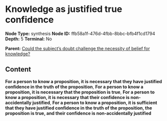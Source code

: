 # Knowledge as justified true confidence

**Node Type:** synthesis
**Node ID:** ffb58a1f-476d-4fbb-8bbc-bfb4f1cd1794
**Depth:** 5
**Terminal:** No

**Parent:** [Could the subject’s doubt challenge the necessity of belief for knowledge?](could-the-subjects-doubt-challenge-the-necessity-of-belief-for-knowledge-antithesis-dfe1c3d6-12ef-4fa5-b68b-bc0ec8a52fa8.md)

## Content

**For a person to know a proposition, it is necessary that they have justified confidence in the truth of the proposition**, **For a person to know a proposition, it is necessary that the proposition is true**, **For a person to know a proposition, it is necessary that their confidence is non-accidentally justified**, **For a person to know a proposition, it is sufficient that they have justified confidence in the truth of the proposition, the proposition is true, and their confidence is non-accidentally justified**

